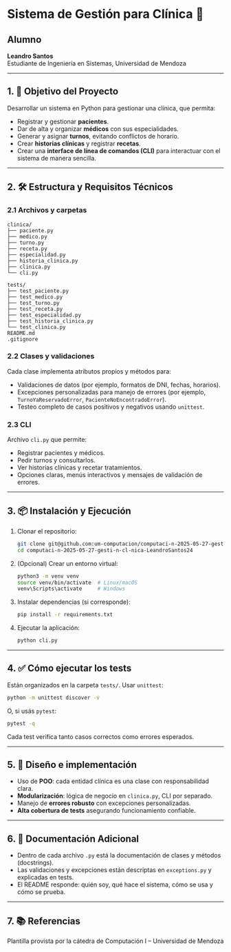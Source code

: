 # Sistema de Gestión para Clínica 🏥

## Alumno
**Leandro Santos**  
Estudiante de Ingeniería en Sistemas, Universidad de Mendoza  

---

## 1. 🎯 Objetivo del Proyecto
Desarrollar un sistema en Python para gestionar una clínica, que permita:
- Registrar y gestionar **pacientes**.
- Dar de alta y organizar **médicos** con sus especialidades.
- Generar y asignar **turnos**, evitando conflictos de horario.
- Crear **historias clínicas** y registrar **recetas**.
- Crear una **interface de línea de comandos (CLI)** para interactuar con el sistema de manera sencilla.

---

## 2. 🛠️ Estructura y Requisitos Técnicos

### 2.1 Archivos y carpetas
```
clinica/
├── paciente.py
├── medico.py
├── turno.py
├── receta.py
├── especialidad.py
├── historia_clinica.py
├── clinica.py
└── cli.py

tests/
├── test_paciente.py
├── test_medico.py
├── test_turno.py
├── test_receta.py
├── test_especialidad.py
├── test_historia_clinica.py
└── test_clinica.py
README.md
.gitignore
```

### 2.2 Clases y validaciones
Cada clase implementa atributos propios y métodos para:
- Validaciones de datos (por ejemplo, formatos de DNI, fechas, horarios).
- Excepciones personalizadas para manejo de errores (por ejemplo, `TurnoYaReservadoError`, `PacienteNoEncontradoError`).
- Testeo completo de casos positivos y negativos usando `unittest`.

### 2.3 CLI
Archivo `cli.py` que permite:
- Registrar pacientes y médicos.
- Pedir turnos y consultarlos.
- Ver historias clínicas y recetar tratamientos.
- Opciones claras, menús interactivos y mensajes de validación de errores.

---

## 3. 📦 Instalación y Ejecución

1. Clonar el repositorio:
   ```bash
   git clone git@github.com:um-computacion/computaci-n-2025-05-27-gesti-n-cl-nica-LeandroSantos24.git
   cd computaci-n-2025-05-27-gesti-n-cl-nica-LeandroSantos24
   ```

2. (Opcional) Crear un entorno virtual:
   ```bash
   python3 -m venv venv
   source venv/bin/activate  # Linux/macOS
   venv\Scripts\activate     # Windows
   ```

3. Instalar dependencias (si corresponde):
   ```bash
   pip install -r requirements.txt
   ```

4. Ejecutar la aplicación:
   ```bash
   python cli.py
   ```

---

## 4. ✅ Cómo ejecutar los tests

Están organizados en la carpeta `tests/`. Usar `unittest`:

```bash
python -m unittest discover -v
```

O, si usás `pytest`:

```bash
pytest -q
```

Cada test verifica tanto casos correctos como errores esperados.

---

## 5. 🧩 Diseño e implementación

- Uso de **POO**: cada entidad clínica es una clase con responsabilidad clara.
- **Modularización**: lógica de negocio en `clinica.py`, CLI por separado.
- Manejo de **errores robusto** con excepciones personalizadas.
- **Alta cobertura de tests** asegurando funcionamiento confiable.

---

## 6. 📝 Documentación Adicional

- Dentro de cada archivo `.py` está la documentación de clases y métodos (docstrings).
- Las validaciones y excepciones están descriptas en `exceptions.py` y explicadas en tests.
- El README responde: quién soy, qué hace el sistema, cómo se usa y cómo se prueba.

---

## 7. 📚 Referencias

Plantilla provista por la cátedra de Computación I – Universidad de Mendoza  
